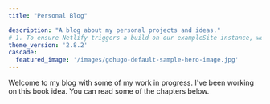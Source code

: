 ```yaml
---
title: "Personal Blog"

description: "A blog about my personal projects and ideas."
# 1. To ensure Netlify triggers a build on our exampleSite instance, we need to change a file in the exampleSite directory.
theme_version: '2.8.2'
cascade:
  featured_image: '/images/gohugo-default-sample-hero-image.jpg'
---
```


Welcome to my blog with some of my work in progress. I've been working on this book idea. You can read some of the chapters below.
